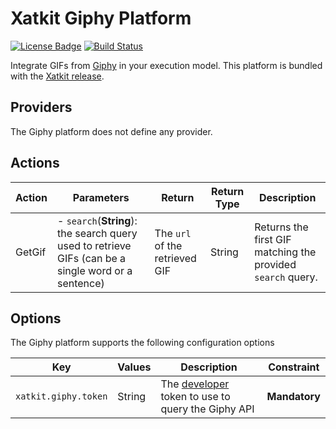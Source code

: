 Xatkit Giphy Platform
=====

[![License Badge](https://img.shields.io/badge/license-EPL%202.0-brightgreen.svg)](https://opensource.org/licenses/EPL-2.0)
[![Build Status](https://travis-ci.com/xatkit-bot-platform/xatkit-giphy-platform.svg?branch=master)](https://travis-ci.com/xatkit-bot-platform/xatkit-giphy-platform)

Integrate GIFs from [Giphy](https://giphy.com/) in your execution model. This platform is bundled with the [Xatkit release](https://github.com/xatkit-bot-platform/xatkit-releases/releases).


## Providers

The Giphy platform does not define any provider.

## Actions

| Action | Parameters                                                   | Return                         | Return Type | Description                                                 |
| ------ | ------------------------------------------------------------ | ------------------------------ | ----------- | ----------------------------------------------------------- |
| GetGif | - `search`(**String**): the search query used to retrieve GIFs (can be a single word or a sentence) | The `url` of the retrieved GIF | String      | Returns the first GIF matching the provided `search` query. |

## Options

The Giphy platform supports the following configuration options

| Key                  | Values | Description                                                  | Constraint    |
| -------------------- | ------ | ------------------------------------------------------------ | ------------- |
| `xatkit.giphy.token` | String | The [developer](https://developers.giphy.com/) token to use to query the Giphy API | **Mandatory** |

